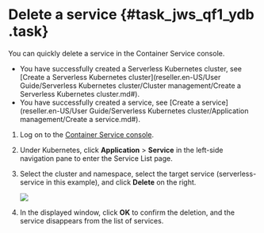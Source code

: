 # Delete a service {#task_jws_qf1_ydb .task}

You can quickly delete a service in the Container Service console.

-   You have successfully created a Serverless Kubernetes cluster, see [Create a Serverless Kubernetes cluster](reseller.en-US/User Guide/Serverless Kubernetes cluster/Cluster management/Create a Serverless Kubernetes cluster.md#).
-   You have successfully created a service, see [Create a service](reseller.en-US/User Guide/Serverless Kubernetes cluster/Application management/Create a service.md#).

1.  Log on to the [Container Service console](https://partners-intl.console.aliyun.com/#/cs). 
2.  Under Kubernetes, click **Application** \> **Service** in the left-side navigation pane to enter the Service List page. 
3.  Select the cluster and namespace, select the target service \(serverless-service in this example\), and click **Delete** on the right. 

    ![](http://static-aliyun-doc.oss-cn-hangzhou.aliyuncs.com/assets/img/16488/153959030210292_en-US.png)

4.  In the displayed window, click **OK** to confirm the deletion, and the service disappears from the list of services. 

